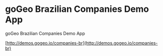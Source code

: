 goGeo Brazilian Companies Demo App
=========

goGeo Brazilian Companies Demo App

[http://demos.gogeo.io/companies-br](http://demos.gogeo.io/companies-br)
